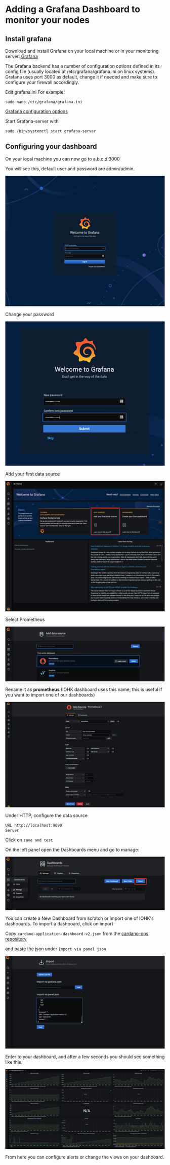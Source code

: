 # Adding a Grafana Dashboard to monitor your nodes

## Install grafana

Download and install Grafana on your local machine or in your monitoring server: [Grafana](https://grafana.com/grafana/download)

The Grafana backend has a number of configuration options defined in its config file \(usually located at /etc/grafana/grafana.ini on linux systems\). Grafana uses port 3000 as default, change it if needed and make sure to configure your firewall accordingly.

Edit grafana.ini For example:

```text
sudo nano /etc/grafana/grafana.ini
```

[Grafana configuration options](https://grafana.com/docs/grafana/latest/administration/configuration/)

Start Grafana-server with

```text
sudo /bin/systemctl start grafana-server
```

## Configuring your dashboard

On your local machine you can now go to  a.b.c.d:3000

You will see this, default user and password are admin/admin.

![Welcome](../../.gitbook/assets/grafana_13.35.19.png)

Change your password

![Password](../../.gitbook/assets/grafana_13.39.26.png)

Add your first data source

![DataSource](../../.gitbook/assets/grafana_13.39.52.png)

Select Prometheus

![Prometheus](../../.gitbook/assets/grafana_13.40.31.png)

Rename it as **prometheus** \(IOHK dashboard uses this name, this is useful if you want to import one of our dashboards\)

![prometheus](../../.gitbook/assets/grafana_prometheus.png)

Under HTTP, configure the data source

```text
URL http://localhost:9090
Server
```

Click on `save and test`

On the left panel open the Dashboards menu and go to manage:

![Dashboard](../../.gitbook/assets/grafana_13.55.40.png)

You can create a New Dashboard from scratch or import one of IOHK's dashboards. To import a dashboard, click on import

Copy `cardano-application-dashboard-v2.json` from the [cardano-ops repository](chttps://raw.githubusercontent.com/input-output-hk/cardano-ops/ea161f35792e74b41efa749085ead64c901f784d/modules/grafana/cardano/cardano-application-dashboard-v2.json)

and paste the json under `Import via panel json`

![Dashboard](../../.gitbook/assets/grafana_14.24.43.png)

Enter to your dashboard, and after a few seconds you should see something like this.

![Dashboard](../../.gitbook/assets/grafana_dashboard.png)

From here you can configure alerts or change the views on your dashboard.

